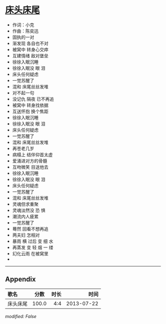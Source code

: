 # [床头床尾](https://music.163.com/song?id=27483199)

* 作词：小克
* 作曲：陈奕迅
* 固执的一对
* 渐发现 各自也不对
* 被窝中 转身心交瘁
* 互建情绪 敌对堡垒
* 徐徐入眠沉睡
* 徐徐入眠没 眼 泪
* 床头任何疑虑
* 一觉苏醒了
* 混和 床尾丝丝发堆
* 对不起一句
* 没记仇 隔夜 已不再追
* 被窝中 转身找依据
* 互送怀抱 换个焦距
* 徐徐入眠沉睡
* 徐徐入眠没 眼 泪
* 床头任何疑虑
* 一觉苏醒了
* 混和 床尾丝丝发堆
* 再苍老几岁
* 病榻上 结伴仰首太虚
* 爱涌进对方的骨髓
* 互吻微笑 目送他去
* 徐徐入眠沉睡
* 徐徐入眠没 眼 泪
* 床头任何疑虑
* 一觉苏醒了
* 混和 床尾丝丝发堆
* 灵魂但求重聚
* 灵魂淡然没 恐 惧
* 潮流内人疲累
* 一觉苏醒了
* 蓦然 回看不想再追
* 两夫妇 怎相对
* 暴雨 横 过后 变 细 水
* 再蒸发 变 轻 烟 一 缕
* 幻化云雨 在被窝里
* 


---

## Appendix

|歌名|分数|时长|时间|
|:---|:---:|---:|---:|
|床头床尾|100.0|4:4|2013-07-22

*modified: False*